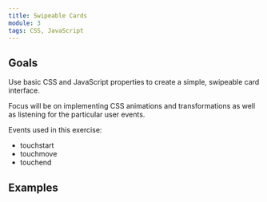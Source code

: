 ```yaml
---
title: Swipeable Cards
module: 3
tags: CSS, JavaScript
---
```


## Goals

Use basic CSS and JavaScript properties to create a simple, swipeable card interface.  

Focus will be on implementing CSS animations and transformations as well as listening for the particular user events.  

Events used in this exercise:  

- touchstart
- touchmove
- touchend


## Examples
